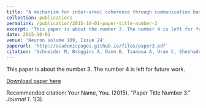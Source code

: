 ```yaml
---
title: "A mechanism for inter-areal coherence through communication based on connectivity and oscillatory power"
collection: publications
permalink: /publication/2015-10-01-paper-title-number-3
excerpt: 'This paper is about the number 3. The number 4 is left for future work.'
date: 2015-10-01
venue: 'Neuron Volume 109, Issue 24'
paperurl: 'http://academicpages.github.io/files/paper3.pdf'
citation: 'Schneider M, Broggini A, Dann B, Tzanoua A, Uran C, Sheshadri S, Scherberger H, Vinck M. (2021). &quot;A mechanism for inter-areal coherence through communication based on connectivity and oscillatory power.&quot; <i>Neuron Volume 109, Issue 24</i>. 1(3).'
---
```

This paper is about the number 3. The number 4 is left for future work.

[Download paper here](http://academicpages.github.io/files/paper3.pdf)

Recommended citation: Your Name, You. (2015). "Paper Title Number 3." <i>Journal 1</i>. 1(3).

